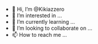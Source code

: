 - 👋 Hi, I’m @Kikiazzero
- 👀 I’m interested in ...
- 🌱 I’m currently learning ...
- 💞️ I’m looking to collaborate on ...
- 📫 How to reach me ...

<!---
Kikiazzero/Kikiazzero is a ✨ special ✨ repository because its `README.md` (this file) appears on your GitHub profile.
You can click the Preview link to take a look at your changes.
--->
